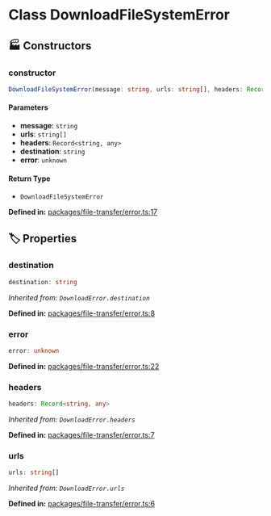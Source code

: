 # Class DownloadFileSystemError

## 🏭 Constructors

### constructor

```ts
DownloadFileSystemError(message: string, urls: string[], headers: Record<string, any>, destination: string, error: unknown): DownloadFileSystemError
```
#### Parameters

- **message**: `string`
- **urls**: `string[]`
- **headers**: `Record<string, any>`
- **destination**: `string`
- **error**: `unknown`
#### Return Type

- `DownloadFileSystemError`

<p style="font-size: 14px; color: var(--vp-c-text-2)">
<strong>Defined in:</strong> <a href="https://github.com/voxelum/minecraft-launcher-core-node/blob/master/packages/file-transfer/error.ts#L17" target="_blank" rel="noreferrer">packages/file-transfer/error.ts:17</a>
</p>


## 🏷️ Properties

### destination <Badge type="tip" text="readonly" />

```ts
destination: string
```
*Inherited from: `DownloadError.destination`*

<p style="font-size: 14px; color: var(--vp-c-text-2)">
<strong>Defined in:</strong> <a href="https://github.com/voxelum/minecraft-launcher-core-node/blob/master/packages/file-transfer/error.ts#L8" target="_blank" rel="noreferrer">packages/file-transfer/error.ts:8</a>
</p>


### error <Badge type="tip" text="readonly" />

```ts
error: unknown
```
<p style="font-size: 14px; color: var(--vp-c-text-2)">
<strong>Defined in:</strong> <a href="https://github.com/voxelum/minecraft-launcher-core-node/blob/master/packages/file-transfer/error.ts#L22" target="_blank" rel="noreferrer">packages/file-transfer/error.ts:22</a>
</p>


### headers <Badge type="tip" text="readonly" />

```ts
headers: Record<string, any>
```
*Inherited from: `DownloadError.headers`*

<p style="font-size: 14px; color: var(--vp-c-text-2)">
<strong>Defined in:</strong> <a href="https://github.com/voxelum/minecraft-launcher-core-node/blob/master/packages/file-transfer/error.ts#L7" target="_blank" rel="noreferrer">packages/file-transfer/error.ts:7</a>
</p>


### urls <Badge type="tip" text="public" />

```ts
urls: string[]
```
*Inherited from: `DownloadError.urls`*

<p style="font-size: 14px; color: var(--vp-c-text-2)">
<strong>Defined in:</strong> <a href="https://github.com/voxelum/minecraft-launcher-core-node/blob/master/packages/file-transfer/error.ts#L6" target="_blank" rel="noreferrer">packages/file-transfer/error.ts:6</a>
</p>


